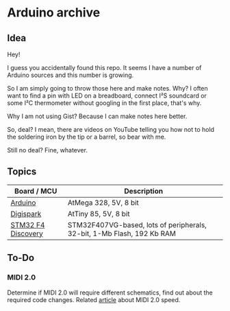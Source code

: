 # Arduino archive

## Idea
Hey!

I guess you accidentally found this repo. It seems I have a number of Arduino sources and this number is growing.

So I am simply going to throw those here and make notes. Why? I often want to find a pin with LED on a breadboard, connect I²S soundcard or some I²C thermometer without googling in the first place, that's why.

Why I am not using Gist? Because I can make notes here better.

So, deal? I mean, there are videos on YouTube telling you how not to hold the soldering iron by the tip or a barrel, so bear with me.

Still no deal? Fine, whatever.


## Topics

| Board / MCU                              | Description                                                            |
| ---------------------------------------- | ---------------------------------------------------------------------- |
| [Arduino](/Arduino)                      | AtMega 328, 5V, 8 bit                                                  |
| [Digispark](/Digispark)                  | AtTiny 85, 5V, 8 bit                                                   |
| [STM32 F4 Discovery](STM32_F4_Discovery) | STM32F407VG-based, lots of peripherals, 32-bit, 1-Mb Flash, 192 Kb RAM |

## To-Do

### MIDI 2.0
Determine if MIDI 2.0 will require different schematics, find out about the required code changes.
Related [article](https://www.midi.org/forum/3794-what-will-the-midi-2-0-speed-be) about MIDI 2.0 speed.

